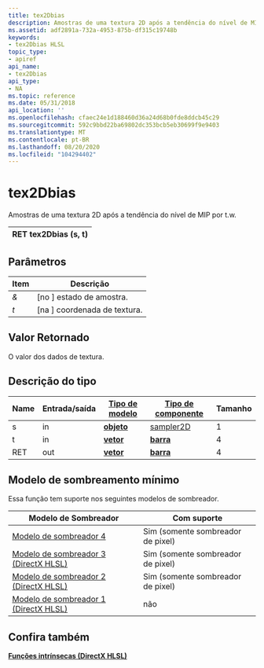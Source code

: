 ```yaml
---
title: tex2Dbias
description: Amostras de uma textura 2D após a tendência do nível de MIP por t.w.
ms.assetid: adf2891a-732a-4953-875b-df315c19748b
keywords:
- tex2Dbias HLSL
topic_type:
- apiref
api_name:
- tex2Dbias
api_type:
- NA
ms.topic: reference
ms.date: 05/31/2018
api_location: ''
ms.openlocfilehash: cfaec24e1d188460d36a24d68b0fde8ddcb45c29
ms.sourcegitcommit: 592c9bbd22ba69802dc353bcb5eb30699f9e9403
ms.translationtype: MT
ms.contentlocale: pt-BR
ms.lasthandoff: 08/20/2020
ms.locfileid: "104294402"
---
```

# <a name="tex2dbias"></a>tex2Dbias

Amostras de uma textura 2D após a tendência do nível de MIP por t.w.



| RET tex2Dbias (s, t) |
|---------------------|



 

## <a name="parameters"></a>Parâmetros



| Item                                                   | Descrição                               |
|--------------------------------------------------------|-------------------------------------------|
| <span id="s"></span><span id="S"></span>*&*<br/> | \[no \] estado de amostra.<br/>      |
| <span id="t"></span><span id="T"></span>*t*<br/> | \[na \] coordenada de textura.<br/> |



 

## <a name="return-value"></a>Valor Retornado

O valor dos dados de textura.

## <a name="type-description"></a>Descrição do tipo



| Name | Entrada/saída | [**Tipo de modelo**](dx-graphics-hlsl-intrinsic-functions.md)                       | [**Tipo de componente**](dx-graphics-hlsl-intrinsic-functions.md) | Tamanho |
|------|--------|-------------------------------------------------------------------------------------|----------------------------------------------------------------|------|
| s    | in     | [**objeto**](dx-graphics-hlsl-intrinsic-functions.md) | [sampler2D](dx-graphics-hlsl-sampler.md)                      | 1    |
| t    | in     | [**vetor**](dx-graphics-hlsl-intrinsic-functions.md) | [**barra**](/windows/desktop/WinProg/windows-data-types)                        | 4    |
| RET  | out    | [**vetor**](dx-graphics-hlsl-intrinsic-functions.md) | [**barra**](/windows/desktop/WinProg/windows-data-types)                        | 4    |



 

## <a name="minimum-shader-model"></a>Modelo de sombreamento mínimo

Essa função tem suporte nos seguintes modelos de sombreador.



| Modelo de Sombreador                                              | Com suporte               |
|-----------------------------------------------------------|-------------------------|
| [Modelo de sombreador 4](dx-graphics-hlsl-sm4.md)                | Sim (somente sombreador de pixel) |
| [Modelo de sombreador 3 (DirectX HLSL)](dx-graphics-hlsl-sm3.md) | Sim (somente sombreador de pixel) |
| [Modelo de sombreador 2 (DirectX HLSL)](dx-graphics-hlsl-sm2.md) | Sim (somente sombreador de pixel) |
| [Modelo de sombreador 1 (DirectX HLSL)](dx-graphics-hlsl-sm1.md) | não                      |



 

## <a name="see-also"></a>Confira também

<dl> <dt>

[**Funções intrínsecas (DirectX HLSL)**](dx-graphics-hlsl-intrinsic-functions.md)
</dt> </dl>

 

